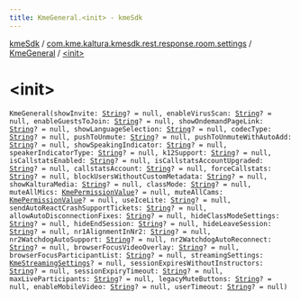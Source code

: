 ```yaml
---
title: KmeGeneral.<init> - kmeSdk
---
```


[kmeSdk](../../index.html) / [com.kme.kaltura.kmesdk.rest.response.room.settings](../index.html) / [KmeGeneral](index.html) / [&lt;init&gt;](./-init-.html)

# &lt;init&gt;

`KmeGeneral(showInvite: `[`String`](https://kotlinlang.org/api/latest/jvm/stdlib/kotlin/-string/index.html)`? = null, enableVirusScan: `[`String`](https://kotlinlang.org/api/latest/jvm/stdlib/kotlin/-string/index.html)`? = null, enableGuestsToJoin: `[`String`](https://kotlinlang.org/api/latest/jvm/stdlib/kotlin/-string/index.html)`? = null, showOndemandPageLink: `[`String`](https://kotlinlang.org/api/latest/jvm/stdlib/kotlin/-string/index.html)`? = null, showLanguageSelection: `[`String`](https://kotlinlang.org/api/latest/jvm/stdlib/kotlin/-string/index.html)`? = null, codecType: `[`String`](https://kotlinlang.org/api/latest/jvm/stdlib/kotlin/-string/index.html)`? = null, pushToUnmute: `[`String`](https://kotlinlang.org/api/latest/jvm/stdlib/kotlin/-string/index.html)`? = null, pushToUnmuteWithAutoAdd: `[`String`](https://kotlinlang.org/api/latest/jvm/stdlib/kotlin/-string/index.html)`? = null, showSpeakingIndicator: `[`String`](https://kotlinlang.org/api/latest/jvm/stdlib/kotlin/-string/index.html)`? = null, speakerIndicatorType: `[`String`](https://kotlinlang.org/api/latest/jvm/stdlib/kotlin/-string/index.html)`? = null, k12Support: `[`String`](https://kotlinlang.org/api/latest/jvm/stdlib/kotlin/-string/index.html)`? = null, isCallstatsEnabled: `[`String`](https://kotlinlang.org/api/latest/jvm/stdlib/kotlin/-string/index.html)`? = null, isCallstatsAccountUpgraded: `[`String`](https://kotlinlang.org/api/latest/jvm/stdlib/kotlin/-string/index.html)`? = null, callstatsAccount: `[`String`](https://kotlinlang.org/api/latest/jvm/stdlib/kotlin/-string/index.html)`? = null, forceCallstats: `[`String`](https://kotlinlang.org/api/latest/jvm/stdlib/kotlin/-string/index.html)`? = null, blockUsersWithoutCustomMetadata: `[`String`](https://kotlinlang.org/api/latest/jvm/stdlib/kotlin/-string/index.html)`? = null, showKalturaMedia: `[`String`](https://kotlinlang.org/api/latest/jvm/stdlib/kotlin/-string/index.html)`? = null, classMode: `[`String`](https://kotlinlang.org/api/latest/jvm/stdlib/kotlin/-string/index.html)`? = null, muteAllMics: `[`KmePermissionValue`](../../com.kme.kaltura.kmesdk.ws.message.type.permissions/-kme-permission-value/index.html)`? = null, muteAllCams: `[`KmePermissionValue`](../../com.kme.kaltura.kmesdk.ws.message.type.permissions/-kme-permission-value/index.html)`? = null, useIceLite: `[`String`](https://kotlinlang.org/api/latest/jvm/stdlib/kotlin/-string/index.html)`? = null, sendAutoReactCrashSupportTickets: `[`String`](https://kotlinlang.org/api/latest/jvm/stdlib/kotlin/-string/index.html)`? = null, allowAutoDisconnectionFixes: `[`String`](https://kotlinlang.org/api/latest/jvm/stdlib/kotlin/-string/index.html)`? = null, hideClassModeSettings: `[`String`](https://kotlinlang.org/api/latest/jvm/stdlib/kotlin/-string/index.html)`? = null, hideEndSession: `[`String`](https://kotlinlang.org/api/latest/jvm/stdlib/kotlin/-string/index.html)`? = null, hideLeaveSession: `[`String`](https://kotlinlang.org/api/latest/jvm/stdlib/kotlin/-string/index.html)`? = null, nr1AlignmentInNr2: `[`String`](https://kotlinlang.org/api/latest/jvm/stdlib/kotlin/-string/index.html)`? = null, nr2WatchdogAutoSupport: `[`String`](https://kotlinlang.org/api/latest/jvm/stdlib/kotlin/-string/index.html)`? = null, nr2WatchdogAutoReconnect: `[`String`](https://kotlinlang.org/api/latest/jvm/stdlib/kotlin/-string/index.html)`? = null, browserFocusVideoOverlay: `[`String`](https://kotlinlang.org/api/latest/jvm/stdlib/kotlin/-string/index.html)`? = null, browserFocusParticipantList: `[`String`](https://kotlinlang.org/api/latest/jvm/stdlib/kotlin/-string/index.html)`? = null, streamingSettings: `[`KmeStreamingSettings`](../-kme-streaming-settings/index.html)`? = null, sessionExpiresWithoutInstructors: `[`String`](https://kotlinlang.org/api/latest/jvm/stdlib/kotlin/-string/index.html)`? = null, sessionExpiryTimeout: `[`String`](https://kotlinlang.org/api/latest/jvm/stdlib/kotlin/-string/index.html)`? = null, maxLiveParticipants: `[`String`](https://kotlinlang.org/api/latest/jvm/stdlib/kotlin/-string/index.html)`? = null, legacyMuteButtons: `[`String`](https://kotlinlang.org/api/latest/jvm/stdlib/kotlin/-string/index.html)`? = null, enableMobileVideo: `[`String`](https://kotlinlang.org/api/latest/jvm/stdlib/kotlin/-string/index.html)`? = null, userTimeout: `[`String`](https://kotlinlang.org/api/latest/jvm/stdlib/kotlin/-string/index.html)`? = null)`